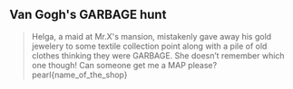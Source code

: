 ## Van Gogh's GARBAGE hunt

>Helga, a maid at Mr.X's mansion, mistakenly gave away his gold jewelery to some textile collection point along with a pile of old clothes thinking they were GARBAGE. She doesn’t remember which one though! Can someone get me a MAP please? pearl{name_of_the_shop}